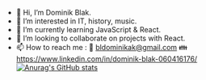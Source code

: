 - 👋 Hi, I’m Dominik Blak.
- 👀 I’m interested in IT, history, music.
- 🌱 I’m currently learning JavaScript & React.
- 💞️ I’m looking to collaborate on projects with React.
- 📫 How to reach me : :email: bldominikak@gmail.com :family: https://www.linkedin.com/in/dominik-blak-060416176/
[![Anurag's GitHub stats](https://github-readme-stats.vercel.app/api?username=dominikblak)](https://github.com/dominikblak/github-readme-stats)

<!---
dominikblak/dominikblak is a ✨ special ✨ repository because its `README.md` (this file) appears on your GitHub profile.
You can click the Preview link to take a look at your changes.
--->
